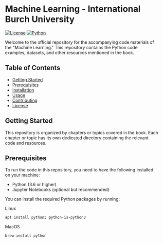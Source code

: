 # Machine Learning - International Burch University

[![License](https://img.shields.io/badge/license-MIT-blue.svg)](https://opensource.org/licenses/MIT)
[![Python](https://img.shields.io/badge/python-3.6%20%7C%203.7%20%7C%203.8%20%7C%203.9-blue.svg)](https://www.python.org/)

Welcome to the official repository for the accompanying code materials of the "Machine Learning." This repository contains the Python code examples, datasets, and other resources mentioned in the book.

## Table of Contents

- [Getting Started](#getting-started)
- [Prerequisites](#prerequisites)
- [Installation](#installation)
- [Usage](#usage)
- [Contributing](#contributing)
- [License](#license)

## Getting Started

This repository is organized by chapters or topics covered in the book. Each chapter or topic has its own dedicated directory containing the relevant code and resources.

## Prerequisites

To run the code in this repository, you need to have the following installed on your machine:

- Python (3.6 or higher)
- Jupyter Notebooks (optional but recommended)

You can install the required Python packages by running:

Linux
```bash
apt install python3 python-is-python3
```
MacOS
```bash
brew install python
```